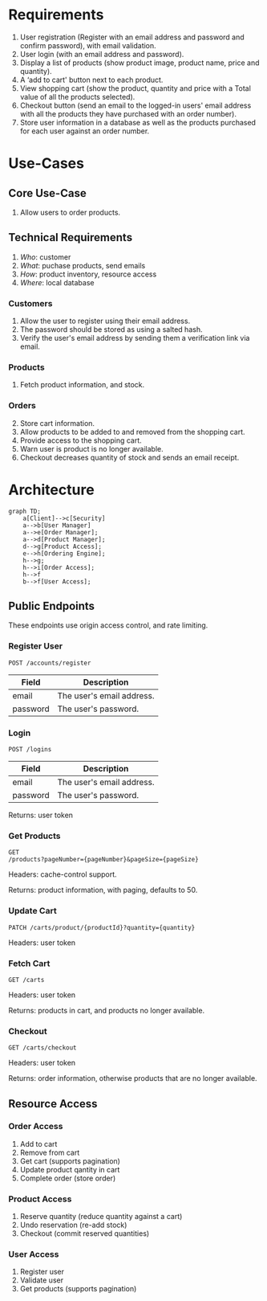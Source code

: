 # Requirements

1. User registration (Register with an email address and password and confirm password), with email validation.
2. User login (with an email address and password).
3. Display a list of products (show product image, product name, price and quantity).
4. A ‘add to cart' button next to each product.
5. View shopping cart (show the product, quantity and price with a Total value of all the products selected).
6. Checkout button (send an email to the logged-in users' email address with all the products they have purchased with an order number).
7. Store user information in a database as well as the products purchased for each user against an order number.

# Use-Cases
## Core Use-Case

1. Allow users to order products.

## Technical Requirements

1. *Who*: customer
2. *What*: puchase products, send emails
3. *How*: product inventory, resource access
4. *Where*: local database

### Customers

1. Allow the user to register using their email address. 
2. The password should be stored as using a salted hash.
3. Verify the user's email address by sending them a verification link via email.

### Products

1. Fetch product information, and stock.

### Orders

2. Store cart information.
3. Allow products to be added to and removed from the shopping cart.
4. Provide access to the shopping cart.
5. Warn user is product is no longer available.
6. Checkout decreases quantity of stock and sends an email receipt.

# Architecture

```mermaid
graph TD;
    a[Client]-->c[Security]
    a-->b[User Manager]
    a-->e[Order Manager];
    a-->d[Product Manager];
    d-->g[Product Access];
    e-->h[Ordering Engine];
    h-->g;
    h-->i[Order Access];
    h-->f
    b-->f[User Access];
```

## Public Endpoints

These endpoints use origin access control, and rate limiting.

### Register User
<code>POST /accounts/register</code>

| Field | Description |
|-------|-------------|
| email | The user's email address. |
| password | The user's password.   |

### Login
<code>POST /logins</code>

| Field | Description |
|-------|-------------|
| email | The user's email address. |
| password | The user's password.   |

Returns: user token

### Get Products
<code>GET /products?pageNumber={pageNumber}&pageSize={pageSize}</code>

Headers: cache-control support.

Returns: product information, with paging, defaults to 50.

### Update Cart
<code>PATCH /carts/product/{productId}?quantity={quantity}</code>

Headers: user token

### Fetch Cart
<code>GET /carts</code>

Headers: user token

Returns: products in cart, and products no longer available.

### Checkout
<code>GET /carts/checkout</code>

Headers: user token

Returns: order information, otherwise products that are no longer available.

## Resource Access

### Order Access
1. Add to cart
1. Remove from cart
1. Get cart (supports pagination)
1. Update product qantity in cart
1. Complete order (store order)

### Product Access
1. Reserve quantity (reduce quantity against a cart)
1. Undo reservation (re-add stock)
1. Checkout (commit reserved quantities)

### User Access
1. Register user
1. Validate user
8. Get products (supports pagination)
